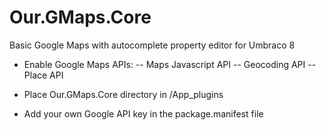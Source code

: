 # Our.GMaps.Core
Basic Google Maps with autocomplete property editor for Umbraco 8

- Enable Google Maps APIs:
-- Maps Javascript API
-- Geocoding API
-- Place API

- Place Our.GMaps.Core directory in /App_plugins
- Add your own Google API key in the package.manifest file

